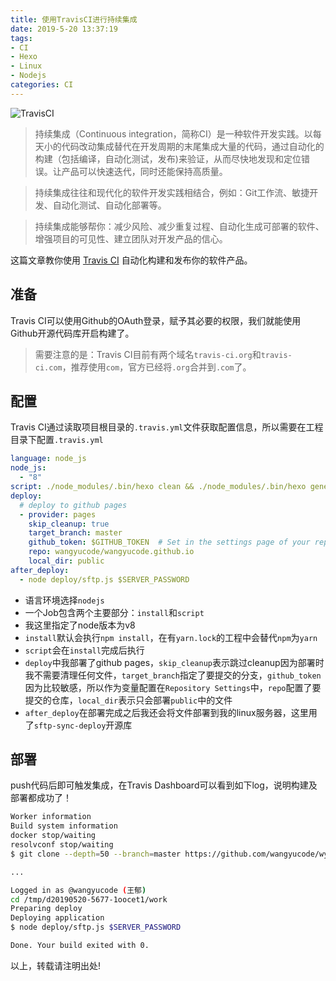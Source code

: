 ```yaml
---
title: 使用TravisCI进行持续集成
date: 2019-5-20 13:37:19
tags:
- CI
- Hexo
- Linux
- Nodejs
categories: CI
---
```


![TravisCI](https://www.smartfile.com/blog/wp-content/uploads/2015/05/logo-travisci-wide1.jpg)

> 持续集成（Continuous integration，简称CI）是一种软件开发实践。以每天小的代码改动集成替代在开发周期的末尾集成大量的代码，通过自动化的构建（包括编译，自动化测试，发布)来验证，从而尽快地发现和定位错误。让产品可以快速迭代，同时还能保持高质量。

> 持续集成往往和现代化的软件开发实践相结合，例如：Git工作流、敏捷开发、自动化测试、自动化部署等。

> 持续集成能够帮你：减少风险、减少重复过程、自动化生成可部署的软件、增强项目的可见性、建立团队对开发产品的信心。

这篇文章教你使用 [Travis CI](https://travis-ci.com "Travis CI") 自动化构建和发布你的软件产品。

<!--more-->

## 准备

Travis CI可以使用Github的OAuth登录，赋予其必要的权限，我们就能使用Github开源代码库开启构建了。

> 需要注意的是：Travis CI目前有两个域名`travis-ci.org`和`travis-ci.com`，推荐使用`com`，官方已经将`.org`合并到`.com`了。

## 配置

Travis CI通过读取项目根目录的`.travis.yml`文件获取配置信息，所以需要在工程目录下配置`.travis.yml`

```yml
language: node_js
node_js:
  - "8"
script: ./node_modules/.bin/hexo clean && ./node_modules/.bin/hexo generate
deploy:
  # deploy to github pages
  - provider: pages
    skip_cleanup: true
    target_branch: master
    github_token: $GITHUB_TOKEN  # Set in the settings page of your repository, as a secure variable
    repo: wangyucode/wangyucode.github.io
    local_dir: public
after_deploy:
  - node deploy/sftp.js $SERVER_PASSWORD
```

- 语言环境选择`nodejs`
- 一个Job包含两个主要部分：`install`和`script`
- 我这里指定了node版本为v8
- `install`默认会执行`npm install`，在有`yarn.lock`的工程中会替代`npm`为`yarn`
- `script`会在`install`完成后执行
- `deploy`中我部署了github pages，`skip_cleanup`表示跳过cleanup因为部署时我不需要清理任何文件，`target_branch`指定了要提交的分支，`github_token`因为比较敏感，所以作为变量配置在`Repository Settings`中，`repo`配置了要提交的仓库，`local_dir`表示只会部署`public`中的文件
- `after_deploy`在部署完成之后我还会将文件部署到我的linux服务器，这里用了`sftp-sync-deploy`开源库

## 部署

push代码后即可触发集成，在Travis Dashboard可以看到如下log，说明构建及部署都成功了！

```bash
Worker information
Build system information
docker stop/waiting
resolvconf stop/waiting
$ git clone --depth=50 --branch=master https://github.com/wangyucode/wycode.cn.git wangyucode/wycode.cn

...

Logged in as @wangyucode (王郁)
cd /tmp/d20190520-5677-1oocet1/work
Preparing deploy
Deploying application
$ node deploy/sftp.js $SERVER_PASSWORD

Done. Your build exited with 0.
```

以上，转载请注明出处!